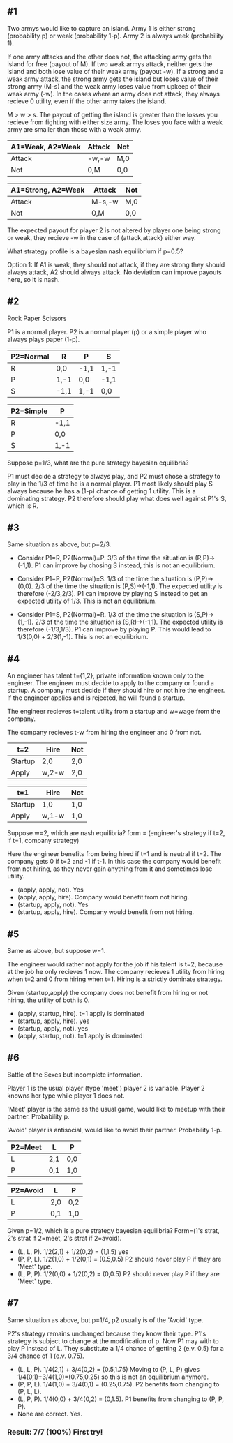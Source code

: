 ## #1

Two armys would like to capture an island. Army 1 is either strong (probability p) or weak (probability 1-p). Army 2 is always week (probability 1).

If one army attacks and the other does not, the attacking army gets the island for free (payout of M). If two weak armys attack, neither gets the island and both lose value of their weak army (payout -w). If a strong and a weak army attack, the strong army gets the island but loses value of their strong army (M-s) and the weak army loses value from upkeep of their weak army (-w). In the cases where an army does not attack, they always recieve 0 utility, even if the other army takes the island.

M > w > s. The payout of getting the island is greater than the losses you recieve from fighting with either size army. The loses you face with a weak army are smaller than those with a weak army.

| A1=Weak, A2=Weak | Attack | Not |
| ---------------- | ------ | --- |
| Attack           | -w,-w  | M,0 |
| Not              | 0,M    | 0,0 |

| A1=Strong, A2=Weak | Attack | Not |
| ------------------ | ------ | --- |
| Attack             | M-s,-w | M,0 |
| Not                | 0,M    | 0,0 |

The expected payout for player 2 is not altered by player one being strong or weak, they recieve -w in the case of (attack,attack) either way. 

What strategy profile is a bayesian nash equilibrium if p=0.5?

Option 1: If A1 is weak, they should not attack, if they are strong they should always attack, A2 should always attack. No deviation can improve payouts here, so it is nash.

## #2

Rock Paper Scissors

P1 is a normal player. P2 is a normal player (p) or a simple player who always plays paper (1-p). 

| P2=Normal | R    | P    | S    |
| --------- | ---- | ---- | ---- |
| R         | 0,0  | -1,1 | 1,-1 |
| P         | 1,-1 | 0,0  | -1,1 |
| S         | -1,1 | 1,-1 | 0,0  |

| P2=Simple | P    |
| --------- | ---- |
| R         | -1,1 |
| P         | 0,0  |
| S         | 1,-1 |

Suppose p=1/3, what are the pure strategy bayesian equilibria?

P1 must decide a strategy to always play, and P2 must chose a strategy to play in the 1/3 of time he is a normal player. P1 most likely should play S always because he has a (1-p) chance of getting 1 utility. This is a dominating strategy. P2 therefore should play what does well against P1's S, which is R. 

## #3

Same situation as above, but p=2/3. 

- Consider P1=R, P2(Normal)=P. 3/3 of the time the situation is (R,P)->(-1,1). P1 can improve by chosing S instead, this is not an equilibrium.

- Consider P1=P, P2(Normal)=S. 1/3 of the time the situation is (P,P)->(0,0). 2/3 of the time the situation is (P,S)->(-1,1). The expected utility is therefore (-2/3,2/3). P1 can improve by playing S instead to get an expected utility of 1/3. This is not an equilibrium.

- Consider P1=S, P2(Normal)=R. 1/3 of the time the situation is (S,P)->(1,-1). 2/3 of the time the situation is (S,R)->(-1,1). The expected utility is therefore (-1/3,1/3). P1  can improve by  playing P. This would lead to 1/3(0,0) + 2/3(1,-1). This is not an equilibrium.

## #4

An engineer has talent t={1,2}, private information known only to the engineer. The engineer must decide to apply to the company or found a startup. A company must decide if they should hire or not hire the engineer. If the engineer applies and is rejected, he will found a startup.

The engineer recieves t=talent utility from a startup and w=wage from the company.

The company recieves t-w from hiring the engineer and 0 from not.

| t=2     | Hire  | Not |
| ------- | ----- | --- |
| Startup | 2,0   | 2,0 |
| Apply   | w,2-w | 2,0 |

| t=1     | Hire  | Not |
| ------- | ----- | --- |
| Startup | 1,0   | 1,0 |
| Apply   | w,1-w | 1,0 |

Suppose w=2, which are nash equilibria? form = (engineer's strategy if t=2, if t=1, company strategy)

Here the engineer benefits from being hired if t=1 and is neutral if t=2. The company gets 0 if t=2 and -1 if t-1. In this case the company would benefit from not hiring, as they never gain anything from it and sometimes lose utility.

- (apply, apply, not). Yes
- (apply, apply, hire). Company would benefit from not hiring.
- (startup, apply, not). Yes
- (startup, apply, hire). Company would benefit from not hiring.

## #5

Same as above, but suppose w=1. 

The engineer would rather not apply for the job if his talent is t=2, because at the job he only recieves 1 now. The company recieves 1 utility from hiring when t=2 and 0 from hiring when t=1. Hiring is a strictly dominate strategy.


Given (startup,apply) the company does not benefit from hiring or not hiring, the utility of both is 0. 

- (apply, startup, hire). t=1 apply is dominated 
- (startup, apply, hire). yes
- (startup, apply, not). yes
- (apply, startup, not). t=1 apply is dominated

## #6

Battle of the Sexes but incomplete information.

Player 1 is the usual player (type 'meet') player 2 is variable. Player 2 knowns her type while player 1 does not.

'Meet' player is the same as the usual game, would like to meetup with their partner. Probability p. 

'Avoid' player is antisocial, would like to avoid their partner. Probability 1-p.

| P2=Meet | L   | P   |
| ------- | --- | --- |
| L       | 2,1 | 0,0 |
| P       | 0,1 | 1,0 |

| P2=Avoid | L   | P   |
| -------- | --- | --- |
| L        | 2,0 | 0,2 |
| P        | 0,1 | 1,0 |

Given p=1/2, which is a pure strategy bayesian equilibria? Form=(1's strat, 2's strat if 2=meet, 2's strat if 2=avoid).

- (L, L, P). 1/2(2,1) + 1/2(0,2) = (1,1.5) yes
- (P, P, L). 1/2(1,0) + 1/2(0,1) = (0.5,0.5) P2 should never play P if they are 'Meet' type.
- (L, P, P). 1/2(0,0) + 1/2(0,2) = (0,0.5) P2 should never play P if they are 'Meet' type.

## #7

Same situation as above, but p=1/4, p2 usually is of the 'Avoid' type.

P2's strategy remains unchanged because they know their type. P1's strategy is subject to change  at the modification of p. Now P1 may with to play P instead of L. They substitute a 1/4 chance of getting 2 (e.v. 0.5) for a 3/4 chance of 1 (e.v. 0.75).

- (L, L, P). 1/4(2,1) + 3/4(0,2) = (0.5,1.75) Moving to (P, L, P) gives 1/4(0,1)+3/4(1,0)=(0.75,0.25) so this is not an equilibrium anymore.
- (P, P, L). 1/4(1,0) + 3/4(0,1) = (0.25,0.75). P2 benefits from changing to (P, L, L).
- (L, P, P). 1/4(0,0) + 3/4(0,2) = (0,1.5). P1 benefits from changing to (P, P, P). 
- None are correct. Yes.

### Result: 7/7 (100%) First try!
















